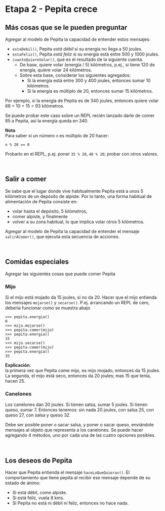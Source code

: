 # Etapa 2 - Pepita crece

## Más cosas que se le pueden preguntar

Agregar al modelo de Pepita la capacidad de entender estos mensajes:
- `estaDebil()`, Pepita _está débil_ si su energía no llega a 50 joules.
- `estaFeliz()`, Pepita _está feliz_ si su energía está entre 500 y 1000 joules.
- `cuantoQuiereVolar()`, que es el resultado de la siguiente cuenta. <br> 
  - De base, quiere volar (energía / 5) kilómetros, p.ej., si tiene 120 de energía, quiere volar 24 kilómetros. 
  - Sobre esta base, considerar los siguientes agregados:
    - Si la energía está entre 300 y 400 joules, entonces sumar 10  kilómetros.
    - Si la energía es múltiplo de 20, entonces sumar 15 kilómetros. 
  
Por ejemplo, si la energía de Pepita es de 340 joules, entonces quiere volar 68 + 10 + 15 = 93 kilómetros. 
 
Se puede probar este caso sobre un REPL recién lanzado darle de comer 85 a Pepita, así la energía queda en 340.

**Nota** <br>
Para saber si un número `n` es múltiplo de 20 hacer: 
```
n % 20 == 0
``` 
Probarlo en el REPL, p.ej. poner `35 % 20`, `40 % 20`; probar con otros valores.

<br>

## Salir a comer

Se sabe que el lugar donde vive habitualmente Pepita está a unos 5 kilómetros de un depósito de alpiste. Por lo tanto, una forma habitual de alimentación de Pepita consiste en:
- volar hasta el depósito, 5 kilómetros,
- comer alpiste, y finalmente
- volver a su zona habitual, lo que implica volar otros 5 kilómetros.

Agregar al modelo de Pepita la capacidad de entender el mensaje `salirAComer()`, que ejecuta esta secuencia de acciones.

<br>

## Comidas especiales

Agregar las siguientes cosas que puede comer Pepita

### Mijo

Si el mijo está mojado da 15 joules, si no da 20. 
Hacer que el mijo entienda los mensajes `mojarse()` y `secarse()`.
P.ej. arrancando un REPL de cero, debería funcionar como se muestra abajo
  
```
>>> pepita.energia()
0
>>> mijo.mojarse()
>>> pepita.comer(mijo)
>>> pepita.energia()
15
>>> mijo.secarse()
>>> pepita.comer(mijo)
>>> pepita.energia()
35
```

**Explicación**: <br> 
la primera vez que Pepita come mijo, es mijo mojado, entonces da 15 joules.
La segunda, el mijo está seco, entonces da 20 joules; mas 15 que tenía, hacen 25.


### Canelones
Los canelones dan 20 joules. Si tienen salsa, sumar 5 joules. Si tienen queso, sumar 7.
Entonces tenemos: sin nada 20 joules, con salsa 25, con queso 27, con salsa y queso 32.

Debe ser posible poner o sacar salsa, y poner o sacar queso, enviándole mensajes al objeto que representa a los canelones. Se puede hacer agregando 4 métodos, uno por cada una de las cuatro opciones posibles.

<br>

## Los deseos de Pepita

Hacer que Pepita entienda el mensaje `haceLoQueQuieras()`. El comportamiento que tiene pepita al recibir ese mensaje depende de su estado de ánimo:
- Si está débil, come alpiste.
- Si está feliz, vuela 8 kms. 
- Si Pepita no está ni débil ni feliz, entonces no hace nada.



